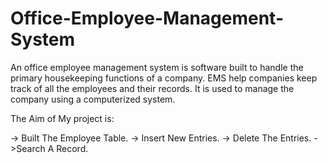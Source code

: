 # Office-Employee-Management-System
An office employee management system is software built to handle the primary housekeeping functions of a company. 
EMS help companies keep track of all the employees and their records. It is used to manage the company using a computerized system.

The Aim of My project is: 

-> Built The Employee Table.
-> Insert New Entries.
-> Delete The Entries.
->Search A Record.
